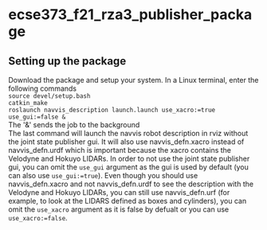 # ecse373_f21_rza3_publisher_package
## Setting up the package<br>
Download the package and setup your system. In a  Linux terminal, enter the following commands<br>
`source devel/setup.bash`<br>
`catkin_make`<br>
`roslaunch navvis_description launch.launch use_xacro:=true use_gui:=false &`<br>
The '&' sends the job to the background<br>
The last command will launch the navvis robot description in rviz without the joint state publisher gui.
It will also use navvis_defn.xacro instead of navvis_defn.urdf which is important because the xacro contains the Velodyne and Hokuyo LIDARs. 
In order to not use the joint state publisher gui, you can omit the `use_gui` argument as the gui is used by default (you can also use `use_gui:=true`).
Even though you should use navvis_defn.xacro and not navvis_defn.urdf to see the description with the Velodyne and Hokuyo LIDARs, you can still use navvis_defn.urf 
(for example, to look at the LIDARS defined as boxes and cylinders), you can omit the `use_xacro` argument as it is false by defualt or you can use `use_xacro:=false`.
